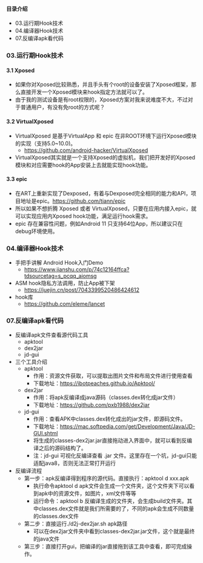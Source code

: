 #### 目录介绍
- 03.运行期Hook技术
- 04.编译器Hook技术
- 07.反编译apk看代码



### 03.运行期Hook技术
#### 3.1 Xposed
- 如果你对Xposed比较熟悉，并且手头有个root的设备安装了Xposed框架，那么直接开发一个Xposed模块来hook指定方法就可以了。
- 由于我的测试设备是有root权限的，Xposed方案对我来说难度不大，不过对于普通用户，有没有免root的方式呢？



#### 3.2 VirtualXposed
- VirtualXposed 是基于VirtualApp 和 epic 在非ROOT环境下运行Xposed模块的实现（支持5.0~10.0)。
    - https://github.com/android-hacker/VirtualXposed
- VirtualXposed其实就是一个支持Xposed的虚拟机，我们把开发好的Xposed模块和对应需要hook的App安装上去就能实现hook功能。



#### 3.3 epic
- 在ART上重新实现了Dexposed，有着与Dexposed完全相同的能力和API，项目地址是epic。https://github.com/tiann/epic
- 所以如果不想折腾 Xposed 或者 VirtualXposed，只要在应用内接入epic，就可以实现应用内Xposed hook功能，满足运行hook需求。
- epic 存在兼容性问题，例如Android 11 只支持64位App，所以建议只在debug环境使用。



### 04.编译器Hook技术

- 手把手讲解 Android Hook入门Demo
    - https://www.jianshu.com/p/74c12164ffca?tdsourcetag=s_pcqq_aiomsg
- ASM hook隐私方法调用，防止App被下架
    - https://juejin.cn/post/7043399520486424612
- hook库
    - https://github.com/eleme/lancet




### 07.反编译apk看代码
- 反编译apk文件查看源代码工具
    - apktool
    - dex2jar
    - jd-gui
- 三个工具介绍
    - apktool
        - 作用：资源文件获取，可以提取出图片文件和布局文件进行使用查看
        - 下载地址：https://ibotpeaches.github.io/Apktool/
    - dex2jar
        - 作用：将apk反编译成java源码（classes.dex转化成jar文件）
        - 下载地址：https://github.com/pxb1988/dex2jar
    - jd-gui
        - 作用：查看APK中classes.dex转化成出的jar文件，即源码文件。
        - 下载地址：https://mac.softpedia.com/get/Development/Java/JD-GUI.shtml
        - 将生成的classes-dex2jar.jar直接拖动进入界面中，就可以看到反编译之后的源码结构了。
        - 注：jd-gui 可视化反编译查看 .jar 文件。这里存在一个坑，jd-gui只能适配java8，否则无法正常打开运行
- 反编译流程
    - 第一步：apk反编译得到程序的源代码。直接执行：apktool d xxx.apk
        - 执行命令apktool d apk文件会生成一个文件夹，这个文件夹下可以看到apk中的资源文件，如图片，xml文件等等
        - 运行命令：apktool b 反编译生成的文件夹，会生成build文件夹。其中classes.dex文件就是我们所需要的了，不同的apk会生成不同数量的classes.dex文件
    - 第二步：直接运行./d2j-dex2jar.sh apk路径
        - 可以在dex2jar文件夹中看到classes-dex2jar.jar文件，这个就是最终的java文件
    - 第三步：直接打开gui，把编译的jar直接拖到该工具中查看，即可完成操作。






